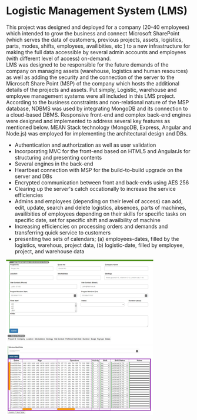 # Logistic Management System (LMS)

This project was designed and deployed for a company (20-40 employees) which intended to grow the business and connect Microsoft SharePoint (which serves the data of customers, previous projects, assets, logistics, parts, modes, shifts, employees, availibities, etc ) to a new infrastructure for making the full data accessible by several admin accounts and employees (with different level of access) on-demand. <br>
LMS was designed to be responsible for the future demands of the company on managing assets (warehouse, logistics and human resources) as well as adding the security and the connection of the server to the Microsoft Share Point (MSP) of the company which hosts the additional details of the projects and assets. Put simply, Logistic, warehouse and employee management systems were all included in this LMS project. According to the business constraints and non-relational nature of the MSP database, NDBMS was used by integrating MongoDB and its connection to a cloud-based DBMS. Responsive front-end and complex back-end engines were designed and implemented to address several key features as mentioned below. MEAN Stack technology (MongoDB, Express, Angular and Node.js) was employed for implementing the architectural design and DBs.
<ul>
  <li>Authentication and authorization as well as user validation</li>
  <li>Incorporating MVC for the front-end based on HTML5 and AngularJs for structuring and presenting contents</li>
  <li>Several engines in the back-end</li>
  <li>Heartbeat connection with MSP for the build-to-build upgrade on the server and DBs</li>
  <li>Encrypted communication between front and back-ends using AES 256</li>
  <li>Clearing up the server's catch occationally to increase the service efficiencies</li> 
  <li>Admins and employees (depending on their level of access) can add, edit, update, search and delete logistics, absences, parts of machines, availibities of employees depending on their skills for specific tasks on specific date, set for specific shift and availbility of machine</li>
  <li>Increasing efficiencies on processing orders and demands and transferring quick service to customers</li>
  <li>presenting two sets of calendars; (a) employees-dates, filled by the logistics, warehous, project data, (b) logistic-date, filled by employee, project, and warehouse data</li>
</ul>

<img src="/Figures/Create-Edit-Project.jpg" alt="Alt text" title="Create/Edit projects" width=400>
<img src="/Figures/Rig-moves.jpg" alt="Alt text" title="Rig moves" width=400>
